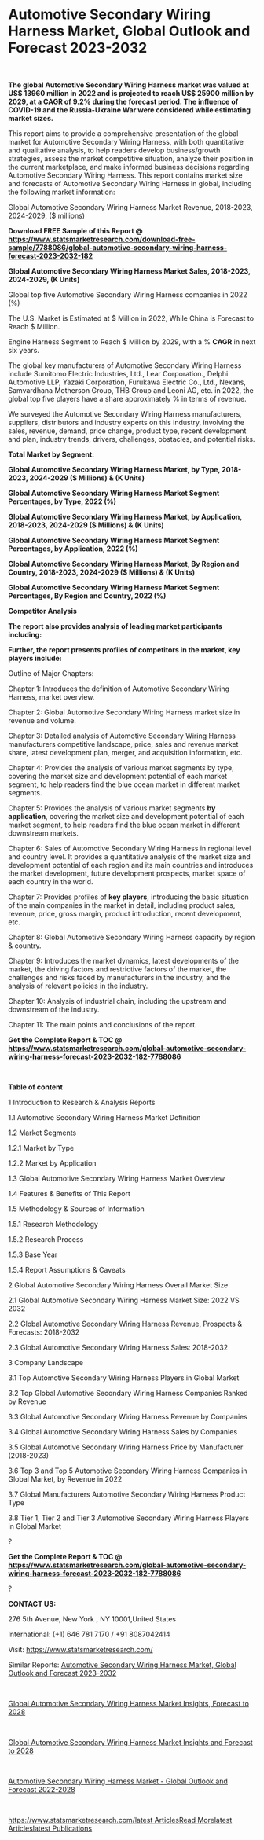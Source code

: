 <h1>Automotive Secondary Wiring Harness Market, Global Outlook and Forecast 2023-2032</h1><br/><p><strong>The global Automotive Secondary Wiring Harness market was valued at US$ 13960 million in 2022 and is projected to reach US$ 25900 million by 2029, at a <strong>CAGR</strong> of 9.2% during the forecast period. The influence of COVID-19 and the Russia-Ukraine War were considered while estimating market sizes.</strong></p>
 
 
 
 <p>This report aims to provide a comprehensive presentation of the global market for Automotive Secondary Wiring Harness, with both quantitative and qualitative analysis, to help readers develop business/growth strategies, assess the market competitive situation, analyze their position in the current marketplace, and make informed business decisions regarding Automotive Secondary Wiring Harness. This report contains market size and forecasts of Automotive Secondary Wiring Harness in global, including the following market information:</p>
 
 
 
 <p>Global Automotive Secondary Wiring Harness Market Revenue, 2018-2023, 2024-2029, ($ millions)</p>
 
 
 
 <p><strong>Download FREE Sample of this Report @ <a href="https://www.statsmarketresearch.com/download-free-sample/7788086/global-automotive-secondary-wiring-harness-forecast-2023-2032-182">https://www.statsmarketresearch.com/download-free-sample/7788086/global-automotive-secondary-wiring-harness-forecast-2023-2032-182</a></strong></p>
 
 
 
 <p><strong>Global Automotive Secondary Wiring Harness Market Sales, 2018-2023, 2024-2029, (K Units)</strong></p>
 
 
 
 <p>Global top five Automotive Secondary Wiring Harness companies in 2022 (%)</p>
 
 
 
 <p>The U.S. Market is Estimated at $ Million in 2022, While China is Forecast to Reach $ Million.</p>
 
 
 
 <p>Engine Harness Segment to Reach $ Million by 2029, with a % <strong>CAGR</strong> in next six years.</p>
 
 
 
 <p>The global key manufacturers of Automotive Secondary Wiring Harness include Sumitomo Electric Industries, Ltd., Lear Corporation., Delphi Automotive LLP, Yazaki Corporation, Furukawa Electric Co., Ltd., Nexans, Samvardhana Motherson Group, THB Group and Leoni AG, etc. in 2022, the global top five players have a share approximately % in terms of revenue.</p>
 
 
 
 <p>We surveyed the Automotive Secondary Wiring Harness manufacturers, suppliers, distributors and industry experts on this industry, involving the sales, revenue, demand, price change, product type, recent development and plan, industry trends, drivers, challenges, obstacles, and potential risks.</p>
 
 
 
 <p><strong>Total Market by Segment:</strong></p>
 
 
 
 <p><strong>Global Automotive Secondary Wiring Harness Market, by Type, 2018-2023, 2024-2029 ($ Millions) & (K Units)</strong></p>
 
 
 
 <p><strong>Global Automotive Secondary Wiring Harness Market Segment Percentages, by Type, 2022 (%)</strong></p>
 
 
 
 <p><strong>Global Automotive Secondary Wiring Harness Market, <strong>by Application</strong>, 2018-2023, 2024-2029 ($ Millions) & (K Units)</strong></p>
 
 
 
 <p><strong>Global Automotive Secondary Wiring Harness Market Segment Percentages, <strong>by Application</strong>, 2022 (%)</strong></p>
 
 
 
 <p><strong>Global Automotive Secondary Wiring Harness Market, By Region and Country, 2018-2023, 2024-2029 ($ Millions) & (K Units)</strong></p>
 
 
 
 <p><strong>Global Automotive Secondary Wiring Harness Market Segment Percentages, By Region and Country, 2022 (%)</strong></p>
 
 
 
 <p><strong>Competitor Analysis</strong></p>
 
 
 
 <p><strong>The report also provides analysis of leading market participants including:</strong></p>
 
 
 
 <p><strong>Further, the report presents profiles of competitors in the market, <strong>key players</strong> include:</strong></p>
 
 
 
 <p>Outline of Major Chapters:</p>
 
 
 
 <p>Chapter 1: Introduces the definition of Automotive Secondary Wiring Harness, market overview.</p>
 
 
 
 <p>Chapter 2: Global Automotive Secondary Wiring Harness market size in revenue and volume.</p>
 
 
 
 <p>Chapter 3: Detailed analysis of Automotive Secondary Wiring Harness manufacturers competitive landscape, price, sales and revenue market share, latest development plan, merger, and acquisition information, etc.</p>
 
 
 
 <p>Chapter 4: Provides the analysis of various market segments by type, covering the market size and development potential of each market segment, to help readers find the blue ocean market in different market segments.</p>
 
 
 
 <p>Chapter 5: Provides the analysis of various market segments <strong>by application</strong>, covering the market size and development potential of each market segment, to help readers find the blue ocean market in different downstream markets.</p>
 
 
 
 <p>Chapter 6: Sales of Automotive Secondary Wiring Harness in regional level and country level. It provides a quantitative analysis of the market size and development potential of each region and its main countries and introduces the market development, future development prospects, market space of each country in the world.</p>
 
 
 
 <p>Chapter 7: Provides profiles of <strong>key players</strong>, introducing the basic situation of the main companies in the market in detail, including product sales, revenue, price, gross margin, product introduction, recent development, etc.</p>
 
 
 
 <p>Chapter 8: Global Automotive Secondary Wiring Harness capacity by region & country.</p>
 
 
 
 <p>Chapter 9: Introduces the market dynamics, latest developments of the market, the driving factors and restrictive factors of the market, the challenges and risks faced by manufacturers in the industry, and the analysis of relevant policies in the industry.</p>
 
 
 
 <p>Chapter 10: Analysis of industrial chain, including the upstream and downstream of the industry.</p>
 
 
 
 <p>Chapter 11: The main points and conclusions of the report.</p>
 
 
 
 <div><b>Get the Complete Report & TOC @ <a href="https://www.statsmarketresearch.com/global-automotive-secondary-wiring-harness-forecast-2023-2032-182-7788086">https://www.statsmarketresearch.com/global-automotive-secondary-wiring-harness-forecast-2023-2032-182-7788086</a></b></div>
 
 
 
 <p><br />
 
 <b>Table of content</b></p>
 
 
 
 <p>1 Introduction to Research & Analysis Reports<br />
 
 1.1 Automotive Secondary Wiring Harness Market Definition<br />
 
 1.2 Market Segments<br />
 
 1.2.1 Market by Type<br />
 
 1.2.2 Market by Application<br />
 
 1.3 Global Automotive Secondary Wiring Harness Market Overview<br />
 
 1.4 Features & Benefits of This Report<br />
 
 1.5 Methodology & Sources of Information<br />
 
 1.5.1 Research Methodology<br />
 
 1.5.2 Research Process<br />
 
 1.5.3 Base Year<br />
 
 1.5.4 Report Assumptions & Caveats<br />
 
 2 Global Automotive Secondary Wiring Harness Overall Market Size<br />
 
 2.1 Global Automotive Secondary Wiring Harness Market Size: 2022 VS 2032<br />
 
 2.2 Global Automotive Secondary Wiring Harness Revenue, Prospects & Forecasts: 2018-2032<br />
 
 2.3 Global Automotive Secondary Wiring Harness Sales: 2018-2032<br />
 
 3 Company Landscape<br />
 
 3.1 Top Automotive Secondary Wiring Harness Players in Global Market<br />
 
 3.2 Top Global Automotive Secondary Wiring Harness Companies Ranked by Revenue<br />
 
 3.3 Global Automotive Secondary Wiring Harness Revenue by Companies<br />
 
 3.4 Global Automotive Secondary Wiring Harness Sales by Companies<br />
 
 3.5 Global Automotive Secondary Wiring Harness Price by Manufacturer (2018-2023)<br />
 
 3.6 Top 3 and Top 5 Automotive Secondary Wiring Harness Companies in Global Market, by Revenue in 2022<br />
 
 3.7 Global Manufacturers Automotive Secondary Wiring Harness Product Type<br />
 
 3.8 Tier 1, Tier 2 and Tier 3 Automotive Secondary Wiring Harness Players in Global Market<br />
 
 ? </p>
 
 
 
 <div><b>Get the Complete Report & TOC @ <a href="https://www.statsmarketresearch.com/global-automotive-secondary-wiring-harness-forecast-2023-2032-182-7788086">https://www.statsmarketresearch.com/global-automotive-secondary-wiring-harness-forecast-2023-2032-182-7788086</a></b></div>
 
 
 
 <p>? </p>
 
 
 
 <p><b>CONTACT US:</b><br />
 
 276 5th Avenue, New York , NY 10001,United States<br />
 
 International: (+1) 646 781 7170 / +91 8087042414<br />
 
 Visit: <a href="https://www.statsmarketresearch.com/">https://www.statsmarketresearch.com/</a><br />
 
 Similar Reports: <a href="https://www.statsmarketresearch.com/global-automotive-secondary-wiring-harness-forecast-2023-2032-182-7788086">Automotive Secondary Wiring Harness Market, Global Outlook and Forecast 2023-2032</a><br />
 
 <br />
 
 <a href="https://www.statsmarketresearch.com/global-automotive-secondary-wiring-harness-forecast-2023-2032-182-7788086">Global Automotive Secondary Wiring Harness Market Insights, Forecast to 2028</a><br />
 
 <br />
 
 <a href="https://www.statsmarketresearch.com/global-automotive-secondary-wiring-harness-forecast-2023-2032-182-7788086">Global Automotive Secondary Wiring Harness Market Insights and Forecast to 2028</a><br />
 
 <br />
 
 <a href="https://www.statsmarketresearch.com/global-automotive-secondary-wiring-harness-forecast-2023-2032-182-7788086">Automotive Secondary Wiring Harness Market - Global Outlook and Forecast 2022-2028</a><br />
 
 <br />
 
 <a href="https://gyeongbokgung.com">https://www.statsmarketresearch.com/</a><a href="https://hallyeomaritime.com">latest Articles</a><a href="https://jingwansa.com">Read More</a><a href="https://nguoiviet.jp/">latest Articles</a><a href="https://www.intelmarketresearch.com/">latest Publications</a></p>